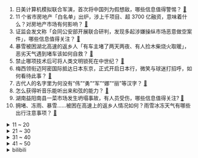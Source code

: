 1. 日美计算机模拟联合军演，首次将中国列为假想敌，哪些信息值得警惕？ [:link:](https://www.zhihu.com/question/643030590)
2. 11 个省市房地产「白名单」出炉，涉上千项目、超 3700 亿融资，意味着什么？对房地产市场有何影响？ [:link:](https://www.zhihu.com/question/642952989)
3. 证监会发文称「会同公安部开展联合研判，发现多起涉嫌操纵市场恶意做空案件」，哪些信息值得关注？ [:link:](https://www.zhihu.com/question/643129592)
4. 暴雪被困湖北高速的返乡人「有车主堵了两天两夜、有人捡木柴烧火取暖」，恶劣天气遇到堵车该如何自救？ [:link:](https://www.zhihu.com/question/643009720)
5. 禁止哪项技术后可将人类文明锁死在中世纪？ [:link:](https://www.zhihu.com/question/642683269)
6. 梅西领衔迈阿密国际抵达日本东京，正式开启日本行，微笑与球迷打招呼，如何看待此事？ [:link:](https://www.zhihu.com/question/643135492)
7. 古代人的名字里为何没有“伟”“勇”“军”“娜”“丽”等汉字？ [:link:](https://www.zhihu.com/question/641967640)
8. 怎么获得听音乐能听出来和弦的能力？ [:link:](https://www.zhihu.com/question/642159895)
9. 湖南益阳南县一菜市场发生坍塌事故，有人员受伤，哪些信息值得关注? [:link:](https://www.zhihu.com/question/643029271)
10. 拥堵、冻雨、暴雪……被困在高速上的返乡人情况如何？雨雪冰冻天气有哪些出行注意事项？ [:link:](https://www.zhihu.com/question/642658902)
<details>
<summary>11 ~ 20</summary>

11. 现在的年轻人为什么跟父母沟通不来了？ [:link:](https://www.zhihu.com/question/504983307)
12. 美参议院发布 1180 亿美元两党法案「超一半用于对乌以台军援」，释放出哪些信号？哪些信息值得关注？ [:link:](https://www.zhihu.com/question/643020572)
13. 宝总不够真诚做不到信任，配得到汪小姐炙热毫无保留的爱吗？配得到玲子隐忍炙热毫无保留的爱吗？ [:link:](https://www.zhihu.com/question/639472044)
14. 如何评价《崩坏：星穹铁道》黑天鹅角色PV——「摇篮曲」？ [:link:](https://www.zhihu.com/question/643026163)
15. 有哪些苹果手机知识，是真正懂苹果手机的人才知道的？ [:link:](https://www.zhihu.com/question/635779594)
16. 在职场中，为什么「苦活累活」总是流向老实人？这种现象背后的原因是什么？ [:link:](https://www.zhihu.com/question/642490620)
17. 2024 春节档算不算「最弱春节档」？ [:link:](https://www.zhihu.com/question/641955747)
18. 北爱尔兰领导人「将举行脱英公投」，如何看待此事？会对当国局势带来哪些影响？ [:link:](https://www.zhihu.com/question/643025503)
19. 2024 年央视春晚主会场主持人阵容曝光，由任鲁豫、撒贝宁、尼格买提、马凡舒、龙洋组成，你有哪些期待？ [:link:](https://www.zhihu.com/question/643055032)
20. 宝妈进群刷单 5 天被骗 580 万，诈骗团伙中拉人进群的两人被判处有期徒刑，如何识别刷单诈骗？ [:link:](https://www.zhihu.com/question/642882176)
</details>
<details>
<summary>21 ~ 30</summary>

21. 霍启刚要求梅西与迈阿密道歉，对球迷及香港市民有欠尊重，如何看待此事？ [:link:](https://www.zhihu.com/question/643004513)
22. C++如何避免float误差？ [:link:](https://www.zhihu.com/question/642441594)
23. 如果让你来补完这条龙，你会画出什么样的创意画作？ [:link:](https://www.zhihu.com/question/641826562)
24. 你会经常和自己的宠物聊天吗？聊的话题大多是什么呢？ [:link:](https://www.zhihu.com/question/641183891)
25. 我应该从哪些方面考虑选择人生第一款相机？ [:link:](https://www.zhihu.com/question/642171513)
26. 网曝G1265次列车 100 多人有票无座，青岛站致歉称车型变更减少席位97个，哪些信息值得关注? [:link:](https://www.zhihu.com/question/642527801)
27. 线上办公经常要开视频会议，想入手一台AI轻薄本有推荐的吗？ [:link:](https://www.zhihu.com/question/642841815)
28. 各位大佬们，机械键盘红青茶轴哪个好？ [:link:](https://www.zhihu.com/question/638174187)
29. 如何看出一个景区的「基本功」是否合格？ [:link:](https://www.zhihu.com/question/641121911)
30. 有哪些适合除夕发的朋友圈文案呀？ [:link:](https://www.zhihu.com/question/511568581)
</details>
<details>
<summary>31 ~ 40</summary>

31. 想给老爸买块手机，推荐买哪一个呢，平时不玩游戏，预算在1000到3000左右。该怎样选择呢? [:link:](https://www.zhihu.com/question/638594192)
32. 4k 显示器和 2k 显示器差距有多大？ [:link:](https://www.zhihu.com/question/569473932)
33. 「历史性时刻」，民族主义政党「新芬党」副主席当选北爱尔兰首席部长，如何评价？北爱尔兰会「脱英」吗？ [:link:](https://www.zhihu.com/question/642885317)
34. 在一人之下中，那如虎可以轻松战胜陆瑾么？ [:link:](https://www.zhihu.com/question/642191226)
35. 暴雪中心预报在河南，为何两湖「受伤」更重？此次雨雪冰冻过程还会持续多久？ [:link:](https://www.zhihu.com/question/643172892)
36. 最高法认为「禁养的烈性犬伤人，无论受害人有无过错，犬主承担全责」，哪些信息值得关注？ [:link:](https://www.zhihu.com/question/643018970)
37. 如果猫咪能开口说话，你觉得它会和你要什么新年礼物？ [:link:](https://www.zhihu.com/question/639931881)
38. 为什么很多人要委屈现在二三十多岁的自己，去让二十多年后的自己快乐？两个阶段的「快乐」相同吗？ [:link:](https://www.zhihu.com/question/642419626)
39. 龙年接龙，「 日月其迈，时岁盛新，关于自己、关于祖国，我希望……」，你会怎么接呢？ [:link:](https://www.zhihu.com/question/641807246)
40. 湖北高速部分路段免费放行，有文旅局领导带着锅和煤气罐赶到高速给滞留旅客煮面，归途中还有哪些暖心故事？ [:link:](https://www.zhihu.com/question/643173423)
</details>
<details>
<summary>41 ~ 50</summary>

41. 乌总统泽连斯基「我考虑的不只是解雇扎卢日内，而是重置国家领导层」，如何评价此言论？当前局势如何？ [:link:](https://www.zhihu.com/question/643002333)
42. 《一人之下》中，三重状态的左若童和巅峰张之维，谁实力更强？ [:link:](https://www.zhihu.com/question/642443974)
43. 在毕业进入职场后，人与人之间的成长速度是如何拉开差距的？是什么因素导致了这种差距？ [:link:](https://www.zhihu.com/question/642490634)
44. 2024年有哪些全球华语IP及改编作品可堪期待？ [:link:](https://www.zhihu.com/question/643011653)
45. 今年过年回家你有特别想见到的人吗？ [:link:](https://www.zhihu.com/question/642364909)
46. 小时候过年，让你记忆尤为深刻的美食是什么？ [:link:](https://www.zhihu.com/question/639791527)
47. 有没有一种传统糕点，你吃到后就感觉「要过年了」？ [:link:](https://www.zhihu.com/question/637189250)
48. 同时精通逍遥派所有武功，能在金庸世界里排到什么水平？？ [:link:](https://www.zhihu.com/question/367267072)
49. 2024 LPL 春季赛RNG 0:2 WBG，如何评价这场比赛？ [:link:](https://www.zhihu.com/question/642899608)
50. 可以分享一张你相册里的水果照片吗？ [:link:](https://www.zhihu.com/question/640840505)
</details><details>
<summary>bilibili</summary>

</details>